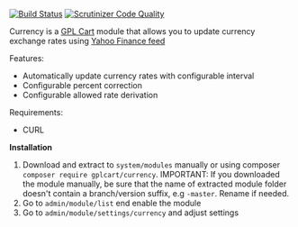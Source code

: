 [![Build Status](https://scrutinizer-ci.com/g/gplcart/currency/badges/build.png?b=master)](https://scrutinizer-ci.com/g/gplcart/currency/build-status/master)
[![Scrutinizer Code Quality](https://scrutinizer-ci.com/g/gplcart/currency/badges/quality-score.png?b=master)](https://scrutinizer-ci.com/g/gplcart/currency/?branch=master)

Currency is a [GPL Cart](https://github.com/gplcart/gplcart) module that allows you to update currency exchange rates using [Yahoo Finance feed](https://developer.yahoo.com/finance)

Features:

- Automatically update currency rates with configurable interval
- Configurable percent correction
- Configurable allowed rate derivation

Requirements:

- CURL

**Installation**

1. Download and extract to `system/modules` manually or using composer `composer require gplcart/currency`. IMPORTANT: If you downloaded the module manually, be sure that the name of extracted module folder doesn't contain a branch/version suffix, e.g `-master`. Rename if needed.
2. Go to `admin/module/list` end enable the module
3. Go to `admin/module/settings/currency` and adjust settings